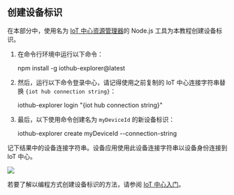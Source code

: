 ## 创建设备标识
在本部分中，使用名为 [IoT 中心资源管理器][iot-hub-explorer]的 Node.js 工具为本教程创建设备标识。

1. 在命令行环境中运行以下命令：
   
    npm install -g iothub-explorer@latest
2. 然后，运行以下命令登录中心，请记得使用之前复制的 IoT 中心连接字符串替换 `{iot hub connection string}`：
   
    iothub-explorer login "{iot hub connection string}"
3. 最后，以下使用命令创建名为 `myDeviceId` 的新设备标识：
   
    iothub-explorer create myDeviceId --connection-string

记下结果中的设备连接字符串。设备应用使用此设备连接字符串以设备身份连接到 IoT 中心。

![][img-identity]  


若要了解以编程方式创建设备标识的方法，请参阅 [IoT 中心入门][lnk-getstarted]。

<!-- images and links -->

[img-identity]: ./media/iot-hub-get-started-create-device-identity/devidentity.png

[iot-hub-explorer]: https://github.com/Azure/iothub-explorer/blob/master/readme.md

[lnk-getstarted]: /documentation/articles/iot-hub-csharp-csharp-getstarted/

<!---HONumber=Mooncake_0206_2017-->